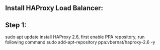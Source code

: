 Install HAProxy Load Balancer:
------------------------------

Step 1:
-------
sudo apt update
install HAProxy 2.6, first enable PPA repository, run following command
sudo add-apt-repository ppa:vbernat/haproxy-2.6 -y